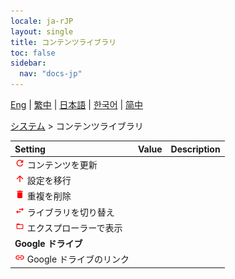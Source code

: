 ```yaml
---
locale: ja-rJP
layout: single
title: コンテンツライブラリ
toc: false
sidebar:
  nav: "docs-jp"
---
```

[Eng](/dancexr/menu/2025.4/system/library) | [繁中](/tw/dancexr/menu/2025.4/system/library) | [日本語](/jp/dancexr/menu/2025.4/system/library) | [한국어](/kr/dancexr/menu/2025.4/system/library) | [简中](/zh/dancexr/menu/2025.4/system/library)

[システム](../menu#システム) > コンテンツライブラリ



| Setting | Value | Description |
| :--- | --- | :--- |
| <img src="/images/icon/ic_refresh.png" alt="refresh icon"/> コンテンツを更新|| 
| <img src="/images/icon/ic_up.png" alt="up icon"/> 設定を移行|| 
| <img src="/images/icon/ic_delete.png" alt="delete icon"/> 重複を削除|| 
| <img src="/images/icon/ic_replace.png" alt="replace icon"/> ライブラリを切り替え|| 
| <img src="/images/icon/ic_folder_open.png" alt="folder open icon"/> エクスプローラーで表示|| 
|  **Google ドライブ**|| 
| <img src="/images/icon/ic_linked.png" alt="linked icon"/> Google ドライブのリンク|| 
